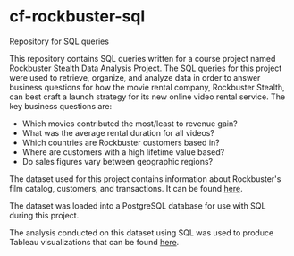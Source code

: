 # cf-rockbuster-sql
Repository for SQL queries

This repository contains SQL queries written for a course project named Rockbuster Stealth Data Analysis Project. The SQL queries for this project were used to retrieve, organize, and analyze data in order to answer business questions for how the movie rental company, Rockbuster Stealth, can best craft a launch strategy for its new  online video rental service. 
The key business questions are:
* Which movies contributed the most/least to revenue gain?
* What was the average rental duration for all videos?
* Which countries are Rockbuster customers based in?
* Where are customers with a high lifetime value based?
* Do sales figures vary between geographic regions?

The dataset used for this project contains information about Rockbuster's film catalog, customers, and transactions. It can be found [here](http://www.postgresqltutorial.com/wp-content/uploads/2019/05/dvdrental.zip). 

The dataset was loaded into a PostgreSQL database for use with SQL during this project.

The analysis conducted on this dataset using SQL was used to produce Tableau visualizations that can be found [here](https://public.tableau.com/views/CFExercise3_10Viz/Top10CountriesbyCustomers?:language=en-US&:display_count=n&:origin=viz_share_link).
